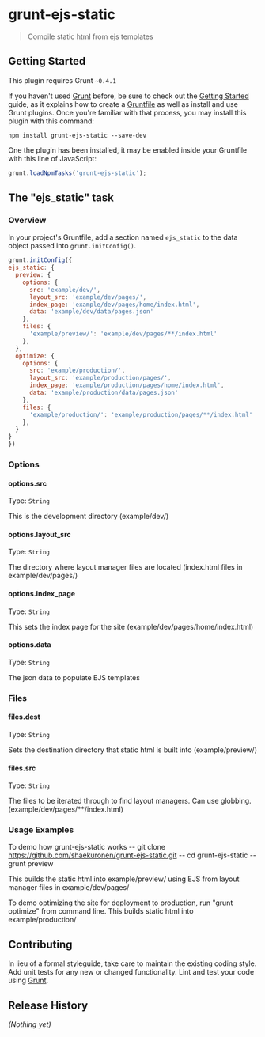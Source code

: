 # grunt-ejs-static

> Compile static html from ejs templates

## Getting Started
This plugin requires Grunt `~0.4.1`

If you haven't used [Grunt](http://gruntjs.com/) before, be sure to check out the [Getting Started](http://gruntjs.com/getting-started) guide, as it explains how to create a [Gruntfile](http://gruntjs.com/sample-gruntfile) as well as install and use Grunt plugins. Once you're familiar with that process, you may install this plugin with this command:

```shell
npm install grunt-ejs-static --save-dev
```

One the plugin has been installed, it may be enabled inside your Gruntfile with this line of JavaScript:

```js
grunt.loadNpmTasks('grunt-ejs-static');
```

## The "ejs_static" task

### Overview
In your project's Gruntfile, add a section named `ejs_static` to the data object passed into `grunt.initConfig()`.

```js
grunt.initConfig({
ejs_static: {
  preview: {
    options: {
      src: 'example/dev/',
      layout_src: 'example/dev/pages/',
      index_page: 'example/dev/pages/home/index.html',
      data: 'example/dev/data/pages.json'
    },
    files: {
      'example/preview/': 'example/dev/pages/**/index.html'
    },
  },
  optimize: {
    options: {
      src: 'example/production/',
      layout_src: 'example/production/pages/',
      index_page: 'example/production/pages/home/index.html',
      data: 'example/production/data/pages.json'
    },
    files: {
      'example/production/': 'example/production/pages/**/index.html'
    },
  }
}
})
```

### Options

#### options.src
Type: `String`

This is the development directory (example/dev/)

#### options.layout_src
Type: `String`

The directory where layout manager files are located (index.html files in example/dev/pages/)

#### options.index_page
Type: `String`

This sets the index page for the site (example/dev/pages/home/index.html)

#### options.data
Type: `String`

The json data to populate EJS templates

### Files

#### files.dest
Type: `String`

Sets the destination directory that static html is built into (example/preview/)

#### files.src
Type: `String`

The files to be iterated through to find layout managers.  Can use globbing. (example/dev/pages/**/index.html)

### Usage Examples

To demo how grunt-ejs-static works
-- git clone https://github.com/shaekuronen/grunt-ejs-static.git
-- cd grunt-ejs-static
-- grunt preview

This builds the static html into example/preview/ using EJS from layout manager files in example/dev/pages/

To demo optimizing the site for deployment to production, run "grunt optimize" from command line.  This builds static html into example/production/ 

## Contributing
In lieu of a formal styleguide, take care to maintain the existing coding style. Add unit tests for any new or changed functionality. Lint and test your code using [Grunt](http://gruntjs.com/).

## Release History
_(Nothing yet)_

